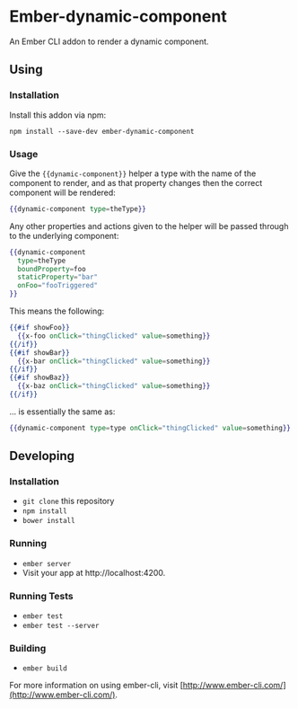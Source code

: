# Ember-dynamic-component

An Ember CLI addon to render a dynamic component.

## Using

### Installation

Install this addon via npm:

```
npm install --save-dev ember-dynamic-component
```

### Usage

Give the `{{dynamic-component}}` helper a type with the name of the component to render, and as that property
changes then the correct component will be rendered:

```handlebars
{{dynamic-component type=theType}}
```

Any other properties and actions given to the helper will be passed through to the underlying component:

```handlebars
{{dynamic-component
  type=theType
  boundProperty=foo
  staticProperty="bar"
  onFoo="fooTriggered"
}}
```

This means the following:

```handlebars
{{#if showFoo}}
  {{x-foo onClick="thingClicked" value=something}}
{{/if}}
{{#if showBar}}
  {{x-bar onClick="thingClicked" value=something}}
{{/if}}
{{#if showBaz}}
  {{x-baz onClick="thingClicked" value=something}}
{{/if}}
```

... is essentially the same as:

```handlebars
{{dynamic-component type=type onClick="thingClicked" value=something}}
```

## Developing

### Installation

* `git clone` this repository
* `npm install`
* `bower install`

### Running

* `ember server`
* Visit your app at http://localhost:4200.

### Running Tests

* `ember test`
* `ember test --server`

### Building

* `ember build`

For more information on using ember-cli, visit [http://www.ember-cli.com/](http://www.ember-cli.com/).
